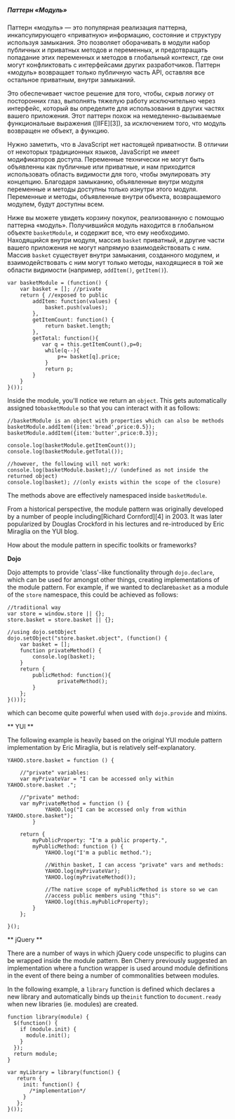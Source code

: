 ##### Паттерн «Модуль»

Паттерн «модуль» — это популярная реализация паттерна, инкапсулирующего «приватную»
информацию, состояние и структуру используя замыкания. Это позволяет оборачивать
в модули набор публичных и приватных методов и переменных, и предотвращать
попадание этих переменных и методов в глобальный контекст, где они могут
конфликтовать с интерфейсами других разработчиков. Паттерн «модуль» возвращает
только публичную часть API, оставляя все остальное приватным, внутри замыканий.

Это обеспечивает чистое решение для того, чтобы, скрыв логику от посторонних
глаз, выполнять тяжелую работу исключительно через интерфейс, который вы
определите для использования в других частях вашего приложения. Этот паттерн
похож на  немедленно-вызываемые функциональые выражения ([IIFE][3]), 
за исключением того, что модуль возвращен не объект, а функцию.

Нужно заметить, что в JavaScript нет настоящей приватности. В отличии
от некоторых традиционных языков, JavaScript не имеет модификаторов доступа.
Переменные технически не могут быть объявленны как публичные или приватные, и
нам приходится использовать область видимости для того, чтобы эмулировать эту
концепцию. Благодаря замыканию, объявленные внутри модуля переменные и методы
доступны только изнутри этого модуля. Переменные и методы, объявленные внутри
объекта, возвращаемого модулем, будут доступны всем.

Ниже вы можете увидеть корзину покупок, реализованную с помощью паттерна «модуль».
Получившийся модуль находится в глобальном объекте `basketModule`, и содержит
все, что ему необходимо. Находящийся внутри модуля, массив `basket` приватный,
и другие части вашего приложения не могут напрямую взаимодействовать с ним. 
Массив `basket` существует внутри замыкания, созданного модулем, и
взаимодействовать с ним могут только методы, находящиеся в той же области
видимости (например, `addItem()`, `getItem()`). 

    var basketModule = (function() {
        var basket = []; //private
        return { //exposed to public
            addItem: function(values) {
                basket.push(values);
            },
            getItemCount: function() {
                return basket.length;
            },
            getTotal: function(){
               var q = this.getItemCount(),p=0;
                while(q--){
                    p+= basket[q].price; 
                }
                return p;
            }
        }
    }());

Inside the module, you'll notice we return an `object`. This gets automatically
assigned to`basketModule` so that you can interact with it as follows: 

    //basketModule is an object with properties which can also be methods
    basketModule.addItem({item:'bread',price:0.5});
    basketModule.addItem({item:'butter',price:0.3});
    
    console.log(basketModule.getItemCount());
    console.log(basketModule.getTotal());
    
    //however, the following will not work:
    console.log(basketModule.basket);// (undefined as not inside the returned object)
    console.log(basket); //(only exists within the scope of the closure)
    

The methods above are effectively namespaced inside `basketModule`.

From a historical perspective, the module pattern was originally developed by a
number of people including[Richard Cornford][4] in 2003. It was later
popularized by Douglas Crockford in his lectures and re-introduced by Eric 
Miraglia on the YUI blog.

How about the module pattern in specific toolkits or frameworks? 

**Dojo** 

Dojo attempts to provide 'class'-like functionality through `dojo.declare`,
which can be used for amongst other things, creating implementations of the 
module pattern. For example, if we wanted to declare`basket` as a module of the
`store` namespace, this could be achieved as follows: 

    //traditional way
    var store = window.store || {};
    store.basket = store.basket || {};
    
    //using dojo.setObject
    dojo.setObject("store.basket.object", (function() {
        var basket = [];
        function privateMethod() {
            console.log(basket);
        }
        return {
            publicMethod: function(){
                    privateMethod();
            }
        };
    }()));
    

which can become quite powerful when used with `dojo.provide` and mixins. 

** YUI ** 

The following example is heavily based on the original YUI module pattern
implementation by Eric Miraglia, but is relatively self-explanatory.

    YAHOO.store.basket = function () {
    
        //"private" variables:
        var myPrivateVar = "I can be accessed only within YAHOO.store.basket .";
    
        //"private" method:
        var myPrivateMethod = function () {
                YAHOO.log("I can be accessed only from within YAHOO.store.basket");
            }
    
        return {
            myPublicProperty: "I'm a public property.",
            myPublicMethod: function () {
                YAHOO.log("I'm a public method.");
    
                //Within basket, I can access "private" vars and methods:
                YAHOO.log(myPrivateVar);
                YAHOO.log(myPrivateMethod());
    
                //The native scope of myPublicMethod is store so we can
                //access public members using "this":
                YAHOO.log(this.myPublicProperty);
            }
        };
    
    }();
    

** jQuery ** 

There are a number of ways in which jQuery code unspecific to plugins can be
wrapped inside the module pattern. Ben Cherry previously suggested an 
implementation where a function wrapper is used around module definitions in the
event of there being a number of commonalities between modules.

In the following example, a `library` function is defined which declares a new
library and automatically binds up the`init` function to `document.ready` when
new libraries (ie. modules) are created.

    function library(module) {
      $(function() {
        if (module.init) {
          module.init();
        }
      });
      return module;
    }
    
    var myLibrary = library(function() {
       return {
         init: function() {
           /*implementation*/
         }
       };
    }());